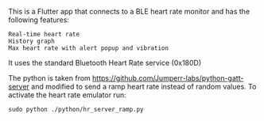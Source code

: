 This is a Flutter app that connects to a BLE heart rate monitor and has the following features:

	Real-time heart rate
	History graph
	Max heart rate with alert popup and vibration
	
It uses the standard Bluetooth Heart Rate service (0x180D)

The python is taken from https://github.com/Jumperr-labs/python-gatt-server and modified to send a ramp heart rate instead of random values. To activate the heart rate emulator run:

	sudo python ./python/hr_server_ramp.py
